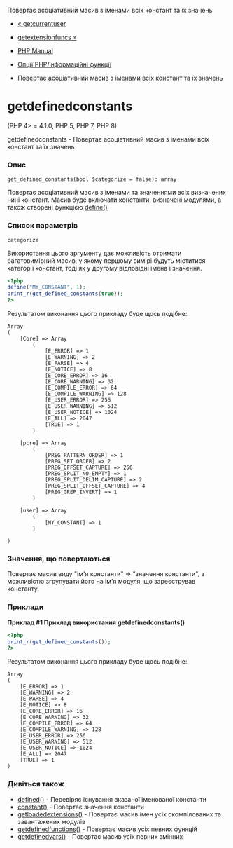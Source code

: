 Повертає асоціативний масив з іменами всіх констант та їх значень

-   [« getcurrentuser](function.get-current-user.html)
    
-   [getextensionfuncs »](function.get-extension-funcs.html)
    
-   [PHP Manual](index.md)
    
-   [Опції PHP/інформаційні функції](ref.info.md)
    
-   Повертає асоціативний масив з іменами всіх констант та їх значень
    

# getdefinedconstants

(PHP 4> = 4.1.0, PHP 5, PHP 7, PHP 8)

getdefinedconstants - Повертає асоціативний масив з іменами всіх констант та їх значень

### Опис

```methodsynopsis
get_defined_constants(bool $categorize = false): array
```

Повертає асоціативний масив з іменами та значеннями всіх визначених нині констант. Масив буде включати константи, визначені модулями, а також створені функцією [define()](function.define.md)

### Список параметрів

`categorize`

Використання цього аргументу дає можливість отримати багатовимірний масив, у якому першому вимірі будуть міститися категорії констант, тоді як у другому відповідні імена і значення.

```php
<?php
define("MY_CONSTANT", 1);
print_r(get_defined_constants(true));
?>
```

Результатом виконання цього прикладу буде щось подібне:

```
Array
(
    [Core] => Array
        (
            [E_ERROR] => 1
            [E_WARNING] => 2
            [E_PARSE] => 4
            [E_NOTICE] => 8
            [E_CORE_ERROR] => 16
            [E_CORE_WARNING] => 32
            [E_COMPILE_ERROR] => 64
            [E_COMPILE_WARNING] => 128
            [E_USER_ERROR] => 256
            [E_USER_WARNING] => 512
            [E_USER_NOTICE] => 1024
            [E_ALL] => 2047
            [TRUE] => 1
        )

    [pcre] => Array
        (
            [PREG_PATTERN_ORDER] => 1
            [PREG_SET_ORDER] => 2
            [PREG_OFFSET_CAPTURE] => 256
            [PREG_SPLIT_NO_EMPTY] => 1
            [PREG_SPLIT_DELIM_CAPTURE] => 2
            [PREG_SPLIT_OFFSET_CAPTURE] => 4
            [PREG_GREP_INVERT] => 1
        )

    [user] => Array
        (
            [MY_CONSTANT] => 1
        )

)
```

### Значення, що повертаються

Повертає масив виду "ім'я константи" => "значення константи", з можливістю згрупувати його на ім'я модуля, що зареєстрував константу.

### Приклади

**Приклад #1 Приклад використання **getdefinedconstants()****

```php
<?php
print_r(get_defined_constants());
?>
```

Результатом виконання цього прикладу буде щось подібне:

```
Array
(
    [E_ERROR] => 1
    [E_WARNING] => 2
    [E_PARSE] => 4
    [E_NOTICE] => 8
    [E_CORE_ERROR] => 16
    [E_CORE_WARNING] => 32
    [E_COMPILE_ERROR] => 64
    [E_COMPILE_WARNING] => 128
    [E_USER_ERROR] => 256
    [E_USER_WARNING] => 512
    [E_USER_NOTICE] => 1024
    [E_ALL] => 2047
    [TRUE] => 1
)
```

### Дивіться також

-   [defined()](function.defined.md) - Перевіряє існування вказаної іменованої константи
-   [constant()](function.constant.md) - Повертає значення константи
-   [getloadedextensions()](function.get-loaded-extensions.html) - Повертає масив імен усіх скомпілованих та завантажених модулів
-   [getdefinedfunctions()](function.get-defined-functions.html) - Повертає масив усіх певних функцій
-   [getdefinedvars()](function.get-defined-vars.html) - Повертає масив усіх певних змінних